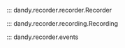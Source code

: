 ::: dandy.recorder.recorder.Recorder

::: dandy.recorder.recording.Recording

::: dandy.recorder.events

